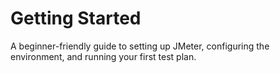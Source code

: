 # Getting Started

A beginner-friendly guide to setting up JMeter, configuring the environment, and running your first test plan.
